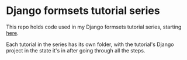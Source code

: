 # Django formsets tutorial series
This repo holds code used in my Django formsets tutorial series, 
starting [here](datalowe.com/post/formsets-tutorial-1/).

Each tutorial in the series has its own folder, with the tutorial's Django 
project in the state it's in after going through all the steps.

